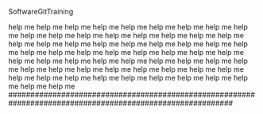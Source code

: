 SoftwareGitTraining

help me
help me
help me
help me
help me
help me
help me
help me
help me
help me
help me
help me
help me
help me
help me
help me
help me
help me
help me
help me
help me
help me
help me
help me
help me
help me
help me
help me
help me
help me
help me
help me
help me
help me
help me
help me
help me
help me
help me
help me
help me
help me
help me
help me
help me
help me
help me
help me
help me
help me
help me
help me
help me
help me
help me
help me
help me
help me
help me
help me
help me
help me
###########################################################################################################